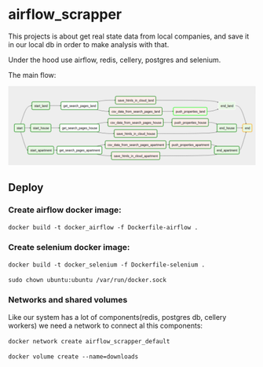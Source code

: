 # airflow_scrapper

This projects is about get real state data from local companies, and save it in our local db in order to make analysis with that.

Under the hood use airflow, redis, cellery, postgres and selenium.



The main flow:

![Flow](flow.png)


## Deploy

### Create airflow docker image:

`docker build -t docker_airflow -f Dockerfile-airflow .`

### Create selenium docker image:

`docker build -t docker_selenium -f Dockerfile-selenium .`

`sudo chown ubuntu:ubuntu /var/run/docker.sock`

### Networks and shared volumes

Like our system has a lot of components(redis, postgres db, cellery workers) we need a network to connect al this components:

`docker network create airflow_scrapper_default`

`docker volume create --name=downloads`
